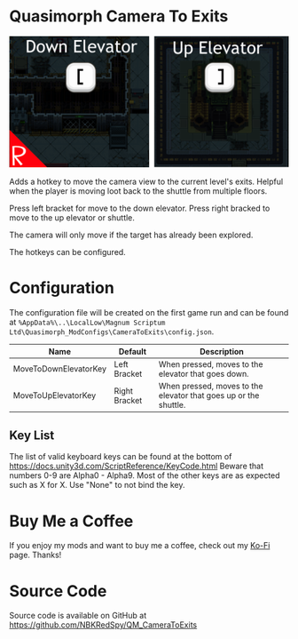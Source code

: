 # Quasimorph Camera To Exits

![thumbnail icon](media/thumbnail.png)

Adds a hotkey to move the camera view to the current level's exits.  Helpful when the player is moving loot back to the shuttle from multiple floors.

Press left bracket for move to the down elevator.  Press right bracked to move to the up elevator or shuttle.

The camera will only move if the target has already been explored.

The hotkeys can be configured.

# Configuration

The configuration file will be created on the first game run and can be found at `%AppData%\..\LocalLow\Magnum Scriptum Ltd\Quasimorph_ModConfigs\CameraToExits\config.json`.

|Name|Default|Description|
|--|--|--|
|MoveToDownElevatorKey|Left Bracket|When pressed, moves to the elevator that goes down.|
|MoveToUpElevatorKey|Right Bracket|When pressed, moves to the elevator that goes up or the shuttle.|

## Key List
The list of valid keyboard keys can be found  at the bottom of https://docs.unity3d.com/ScriptReference/KeyCode.html
Beware that numbers 0-9 are Alpha0 - Alpha9.  Most of the other keys are as expected such as X for X.
Use "None" to not bind the key.

# Buy Me a Coffee
If you enjoy my mods and want to buy me a coffee, check out my [Ko-Fi](https://ko-fi.com/nbkredspy71915) page.
Thanks!

# Source Code
Source code is available on GitHub at https://github.com/NBKRedSpy/QM_CameraToExits
